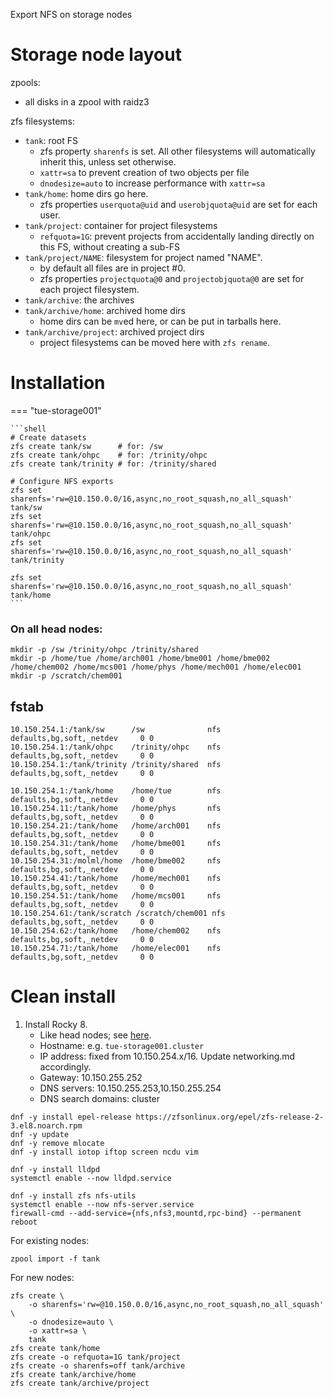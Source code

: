 Export NFS on storage nodes

# Storage node layout

zpools:

* all disks in a zpool with raidz3

zfs filesystems:

* `tank`: root FS
    * zfs property `sharenfs` is set. All other filesystems will automatically inherit this, unless set otherwise.
    * `xattr=sa` to prevent creation of two objects per file
    * `dnodesize=auto` to increase performance with `xattr=sa`
* `tank/home`: home dirs go here.
    * zfs properties `userquota@uid` and `userobjquota@uid` are set for each user.
* `tank/project`: container for project filesystems
    * `refquota=1G`: prevent projects from accidentally landing directly on this FS, without creating a sub-FS
* `tank/project/NAME`: filesystem for project named "NAME".
    * by default all files are in project #0.
    * zfs properties `projectquota@0` and `projectobjquota@0` are set for each project filesystem.
* `tank/archive`: the archives
* `tank/archive/home`: archived home dirs
    * home dirs can be `mv`ed here, or can be put in tarballs here.
* `tank/archive/project`: archived project dirs
    * project filesystems can be moved here with `zfs rename`.

# Installation

=== "tue-storage001"
    
    ```shell
    # Create datasets
    zfs create tank/sw      # for: /sw
    zfs create tank/ohpc    # for: /trinity/ohpc
    zfs create tank/trinity # for: /trinity/shared

    # Configure NFS exports
    zfs set sharenfs='rw=@10.150.0.0/16,async,no_root_squash,no_all_squash' tank/sw
    zfs set sharenfs='rw=@10.150.0.0/16,async,no_root_squash,no_all_squash' tank/ohpc
    zfs set sharenfs='rw=@10.150.0.0/16,async,no_root_squash,no_all_squash' tank/trinity

    zfs set sharenfs='rw=@10.150.0.0/16,async,no_root_squash,no_all_squash' tank/home
    ```

### On all head nodes:
```shell
mkdir -p /sw /trinity/ohpc /trinity/shared 
mkdir -p /home/tue /home/arch001 /home/bme001 /home/bme002 /home/chem002 /home/mcs001 /home/phys /home/mech001 /home/elec001
mkdir -p /scratch/chem001
```

## fstab

```
10.150.254.1:/tank/sw      /sw              nfs     defaults,bg,soft,_netdev     0 0
10.150.254.1:/tank/ohpc    /trinity/ohpc    nfs     defaults,bg,soft,_netdev     0 0
10.150.254.1:/tank/trinity /trinity/shared  nfs     defaults,bg,soft,_netdev     0 0

10.150.254.1:/tank/home    /home/tue        nfs     defaults,bg,soft,_netdev     0 0
10.150.254.11:/tank/home   /home/phys       nfs     defaults,bg,soft,_netdev     0 0
10.150.254.21:/tank/home   /home/arch001    nfs     defaults,bg,soft,_netdev     0 0
10.150.254.31:/tank/home   /home/bme001     nfs     defaults,bg,soft,_netdev     0 0
10.150.254.31:/molml/home  /home/bme002     nfs     defaults,bg,soft,_netdev     0 0
10.150.254.41:/tank/home   /home/mech001    nfs     defaults,bg,soft,_netdev     0 0
10.150.254.51:/tank/home   /home/mcs001     nfs     defaults,bg,soft,_netdev     0 0
10.150.254.61:/tank/scratch /scratch/chem001 nfs    defaults,bg,soft,_netdev     0 0
10.150.254.62:/tank/home   /home/chem002    nfs     defaults,bg,soft,_netdev     0 0
10.150.254.71:/tank/home   /home/elec001    nfs     defaults,bg,soft,_netdev     0 0
```

# Clean install

1. Install Rocky 8.
    - Like head nodes; see [here](installation.md).
    - Hostname: e.g. `tue-storage001.cluster`
    - IP address: fixed from 10.150.254.x/16.  Update networking.md accordingly.
    - Gateway: 10.150.255.252
    - DNS servers: 10.150.255.253,10.150.255.254
    - DNS search domains: cluster

```shell
dnf -y install epel-release https://zfsonlinux.org/epel/zfs-release-2-3.el8.noarch.rpm
dnf -y update
dnf -y remove mlocate
dnf -y install iotop iftop screen ncdu vim

dnf -y install lldpd
systemctl enable --now lldpd.service

dnf -y install zfs nfs-utils
systemctl enable --now nfs-server.service
firewall-cmd --add-service={nfs,nfs3,mountd,rpc-bind} --permanent
reboot
```
For existing nodes:
```shell
zpool import -f tank
```
For new nodes:
```shell
zfs create \
	-o sharenfs='rw=@10.150.0.0/16,async,no_root_squash,no_all_squash' \
	-o dnodesize=auto \
	-o xattr=sa \
	tank
zfs create tank/home
zfs create -o refquota=1G tank/project
zfs create -o sharenfs=off tank/archive
zfs create tank/archive/home
zfs create tank/archive/project
```
